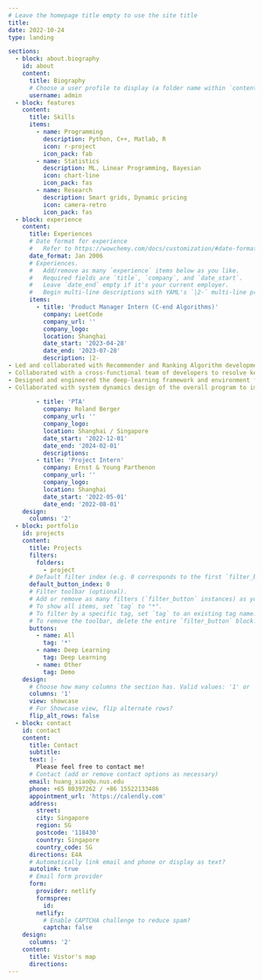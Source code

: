 ```yaml
---
# Leave the homepage title empty to use the site title
title:
date: 2022-10-24
type: landing

sections:
  - block: about.biography
    id: about
    content:
      title: Biography
      # Choose a user profile to display (a folder name within `content/authors/`)
      username: admin
  - block: features
    content:
      title: Skills
      items:
        - name: Programming
          description: Python, C++, Matlab, R
          icon: r-project
          icon_pack: fab
        - name: Statistics
          description: ML, Linear Programming, Bayesian 
          icon: chart-line
          icon_pack: fas
        - name: Research
          description: Smart grids, Dynamic pricing
          icon: camera-retro
          icon_pack: fas
  - block: experience
    content:
      title: Experiences
      # Date format for experience
      #   Refer to https://wowchemy.com/docs/customization/#date-format
      date_format: Jan 2006
      # Experiences.
      #   Add/remove as many `experience` items below as you like.
      #   Required fields are `title`, `company`, and `date_start`.
      #   Leave `date_end` empty if it's your current employer.
      #   Begin multi-line descriptions with YAML's `|2-` multi-line prefix.
      items:
        - title: 'Product Manager Intern (C-end Algorithms)' 
          company: LeetCode
          company_url: ''
          company_logo: 
          location: Shanghai
          date_start: '2023-04-28'
          date_end: '2023-07-28'
          description: |2-
- Led and collaborated with Recommender and Ranking Algorithm development; improved the PV-CTR by 5 times compared with the previous algorithms.
- Collaborated with a cross-functional team of developers to resolve key issues in LeetCode products and improve user experiences.
- Designed and engineered the deep-learning framework and environment for collaborative filtering, XGBoost training.
- Collaborated with system dynamics design of the overall program to improve the robustness of the online IDE for LeetCode.   
          
        - title: 'PTA' 
          company: Roland Berger
          company_url: ''
          company_logo: 
          location: Shanghai / Singapore
          date_start: '2022-12-01'
          date_end: '2024-02-01'
          descriptions:
        - title: 'Project Intern' 
          company: Ernst & Young Parthenon
          company_url: ''
          company_logo: 
          location: Shanghai
          date_start: '2022-05-01'
          date_end: '2022-08-01'
    design:
      columns: '2'
  - block: portfolio
    id: projects
    content:
      title: Projects
      filters:
        folders:
          - project
      # Default filter index (e.g. 0 corresponds to the first `filter_button` instance below).
      default_button_index: 0
      # Filter toolbar (optional).
      # Add or remove as many filters (`filter_button` instances) as you like.
      # To show all items, set `tag` to "*".
      # To filter by a specific tag, set `tag` to an existing tag name.
      # To remove the toolbar, delete the entire `filter_button` block.
      buttons:
        - name: All
          tag: '*'
        - name: Deep Learning
          tag: Deep Learning
        - name: Other
          tag: Demo
    design:
      # Choose how many columns the section has. Valid values: '1' or '2'.
      columns: '1'
      view: showcase
      # For Showcase view, flip alternate rows?
      flip_alt_rows: false
  - block: contact
    id: contact
    content:
      title: Contact
      subtitle:    
      text: |-
        Please feel free to contact me!
      # Contact (add or remove contact options as necessary)
      email: huang_xiao@u.nus.edu
      phone: +65 80397262 / +86 15522133486
      appointment_url: 'https://calendly.com'
      address:
        street: 
        city: Singapore
        region: SG
        postcode: '118430'
        country: Singapore
        country_code: SG
      directions: E4A
      # Automatically link email and phone or display as text?
      autolink: true
      # Email form provider
      form:
        provider: netlify
        formspree:
          id:
        netlify:
          # Enable CAPTCHA challenge to reduce spam?
          captcha: false
    design:
      columns: '2'
    content:
      title: Vistor's map
      directions: 
---
```

